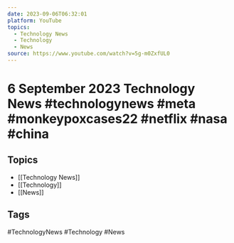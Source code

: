 ```yaml
---
date: 2023-09-06T06:32:01
platform: YouTube
topics:
  - Technology News
  - Technology
  - News
source: https://www.youtube.com/watch?v=5g-m0ZxfUL0
---
```

# 6 September 2023 Technology News #technologynews #meta #monkeypoxcases22 #netflix #nasa #china

## Topics
- [[Technology News]]
- [[Technology]]
- [[News]]

## Tags
#TechnologyNews #Technology #News